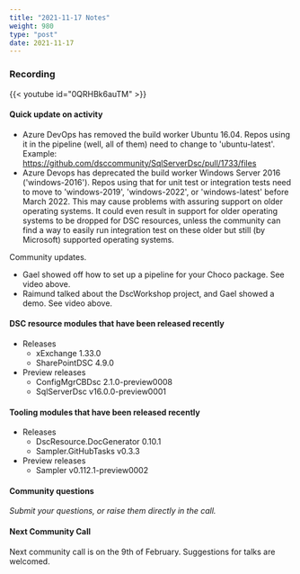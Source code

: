 ```yaml
---
title: "2021-11-17 Notes"
weight: 980
type: "post"
date: 2021-11-17
---
```


### Recording

{{< youtube id="0QRHBk6auTM" >}}

#### Quick update on activity

- Azure DevOps has removed the build worker Ubuntu 16.04. Repos using
  it in the pipeline (well, all of them) need to change to 'ubuntu-latest'.
  Example: https://github.com/dsccommunity/SqlServerDsc/pull/1733/files
- Azure Devops has deprecated the build worker Windows Server 2016 ('windows-2016').
  Repos using that for unit test or integration tests need to move to 'windows-2019',
  'windows-2022', or 'windows-latest' before March 2022. This may cause problems
  with assuring support on older operating systems. It could even result in support
  for older operating systems to be dropped for DSC resources, unless the community
  can find a way to easily run integration test on these older but still
  (by Microsoft) supported operating systems.

Community updates.

- Gael showed off how to set up a pipeline for your Choco package. See video above.
- Raimund talked about the DscWorkshop project, and Gael showed a demo. See video
  above.

#### DSC resource modules that have been released recently

- Releases
  - xExchange 1.33.0
  - SharePointDSC 4.9.0
- Preview releases
  - ConfigMgrCBDsc 2.1.0-preview0008
  - SqlServerDsc v16.0.0-preview0001

#### Tooling modules that have been released recently

- Releases
  - DscResource.DocGenerator 0.10.1
  - Sampler.GitHubTasks v0.3.3
- Preview releases
  - Sampler v0.112.1-preview0002

#### Community questions

_Submit your questions, or raise them directly in the call._

#### Next Community Call

Next community call is on the 9th of February.
Suggestions for talks are welcomed.

